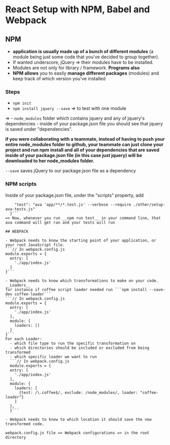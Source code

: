 # React Setup with NPM, Babel and Webpack

## NPM

- __application is usually made up of a bunch of different modules__ (a module being just some code that you've decided to group together).
- If wanted underscore, jQuery => their modules have to be installed.
- Modules are not only for library / framework. __Programs also__
- __NPM allows__ you to easily __manage different packages__ (modules) and keep track of which version you've installed

### Steps
- ```npm init```
- ```npm install jquery --save``` => to test with one module

=>  - ```node_modules``` folder which contains jquery and any of jquery's     dependencies
    - inside of your package.json file you should see that jquery is saved under "dependencies".

__if you were collaborating with a teammate, instead of having to push your entire node_modules folder to github, your teammate can just clone your project and run npm install and all of your dependencies that are saved inside of your package.json file (in this case just jquery) will be downloaded to her node_modules folder.__

```--save``` saves jQuery to our package.json file as a dependency

### NPM scripts

Inside of your package.json file, under the "scripts" property, add
```  "scripts": {
    "test": "ava 'app/**/*.test.js' --verbose --require ./other/setup-ava-tests.js"
  }```
=> Now, whenever you run __npm run test__ in your command line, that ava command will get ran and your tests will run

## WEBPACK

- Webpack needs to know the starting point of your application, or your root JavaScript file.
```// In webpack.config.js
module.exports = {
  entry: [
    './app/index.js'
  ]
}```

- Webpack needs to know which transformations to make on your code. __Loaders__
for instance if coffee script loader needed run ```npm install --save-dev coffee-loader```
```// In webpack.config.js
module.exports = {
  entry: [
    './app/index.js'
  ],
  module: {
    loaders: []
  }
}```
For each Loader:
  - which file type to run the specific transformation on
  - which directories should be included or excluded from being transformed
  - which specific loader we want to run
  ```// In webpack.config.js
  module.exports = {
  entry: [
    './app/index.js'
  ],
  module: {
    loaders: [
      {test: /\.coffee$/, exclude: /node_modules/, loader: "coffee-loader"}
    ]
  },
  }```

- Webpack needs to know to which location it should save the new transformed code.

webpack.config.js file => Webpack configurations => in the root directory
